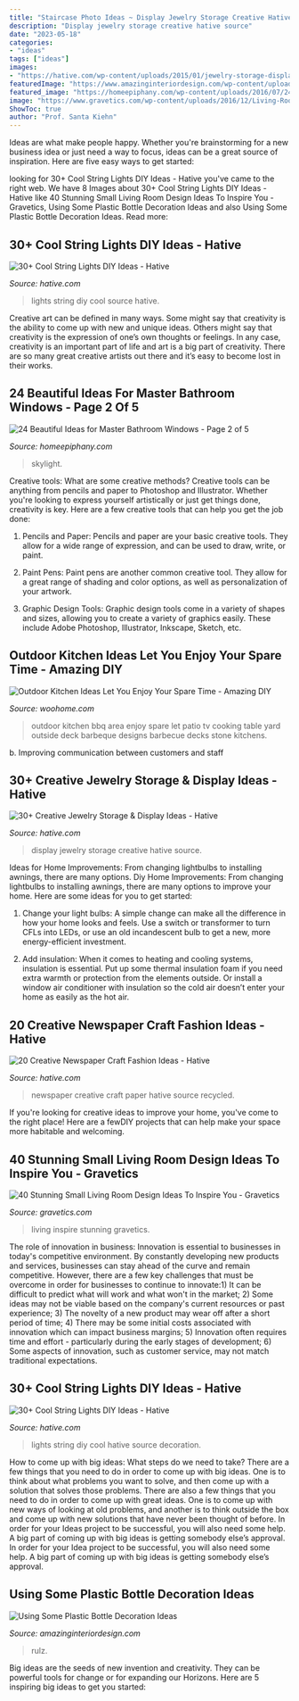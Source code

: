 ```yaml
---
title: "Staircase Photo Ideas ~ Display Jewelry Storage Creative Hative Source"
description: "Display jewelry storage creative hative source"
date: "2023-05-18"
categories:
- "ideas"
tags: ["ideas"]
images:
- "https://hative.com/wp-content/uploads/2015/01/jewelry-storage-display-ideas/22-jewelry-storage-display-ideas.jpg"
featuredImage: "https://www.amazinginteriordesign.com/wp-content/uploads/2013/10/p5.jpg"
featured_image: "https://homeepiphany.com/wp-content/uploads/2016/07/24-Beautiful-Ideas-for-Master-Bathroom-Windows-9.jpg"
image: "https://www.gravetics.com/wp-content/uploads/2016/12/Living-Room-Decor.jpg"
ShowToc: true
author: "Prof. Santa Kiehn"
---
```



Ideas are what make people happy. Whether you're brainstorming for a new business idea or just need a way to focus, ideas can be a great source of inspiration. Here are five easy ways to get started: 

	

		
looking for 30+ Cool String Lights DIY Ideas - Hative you've came to the right web. We have 8 Images about 30+ Cool String Lights DIY Ideas - Hative like 40 Stunning Small Living Room Design Ideas To Inspire You - Gravetics, Using Some Plastic Bottle Decoration Ideas and also Using Some Plastic Bottle Decoration Ideas. Read more:
		
    
## 30+ Cool String Lights DIY Ideas - Hative

<img loading=lazy src="https://hative.com/wp-content/uploads/2015/01/string-lights-diy-ideas/7-string-lights-diy-ideas.jpg" onerror="this.onerror=null;this.src='https://tse1.mm.bing.net/th?id=OIP.YEEweGHGFbA0n5-Bs02HpQHaLL&amp;pid=15.1';" alt="30+ Cool String Lights DIY Ideas - Hative">

_Source: hative.com_

>lights string diy cool source hative. 

	

Creative art can be defined in many ways. Some might say that creativity is the ability to come up with new and unique ideas. Others might say that creativity is the expression of one’s own thoughts or feelings. In any case, creativity is an important part of life and art is a big part of creativity. There are so many great creative artists out there and it’s easy to become lost in their works.

    
## 24 Beautiful Ideas For Master Bathroom Windows - Page 2 Of 5

<img loading=lazy src="https://homeepiphany.com/wp-content/uploads/2016/07/24-Beautiful-Ideas-for-Master-Bathroom-Windows-9.jpg" onerror="this.onerror=null;this.src='https://tse2.mm.bing.net/th?id=OIP._b-ny0XxHnq3JirTW9_jLQHaLH&amp;pid=15.1';" alt="24 Beautiful Ideas for Master Bathroom Windows - Page 2 of 5">

_Source: homeepiphany.com_

>skylight. 

	

Creative tools: What are some creative methods?
Creative tools can be anything from pencils and paper to Photoshop and Illustrator. Whether you're looking to express yourself artistically or just get things done, creativity is key. Here are a few creative tools that can help you get the job done:
1. Pencils and Paper: Pencils and paper are your basic creative tools. They allow for a wide range of expression, and can be used to draw, write, or paint.

2. Paint Pens: Paint pens are another common creative tool. They allow for a great range of shading and color options, as well as personalization of your artwork.

3. Graphic Design Tools: Graphic design tools come in a variety of shapes and sizes, allowing you to create a variety of graphics easily. These include Adobe Photoshop, Illustrator, Inkscape, Sketch, etc.

    
## Outdoor Kitchen Ideas Let You Enjoy Your Spare Time - Amazing DIY

<img loading=lazy src="http://www.woohome.com/wp-content/uploads/2014/02/outdoor-kitchen-15.jpg" onerror="this.onerror=null;this.src='https://tse2.mm.bing.net/th?id=OIP.aBX0IHzMpmdlZpbli8pgXgHaJ4&amp;pid=15.1';" alt="Outdoor Kitchen Ideas Let You Enjoy Your Spare Time - Amazing DIY">

_Source: woohome.com_

>outdoor kitchen bbq area enjoy spare let patio tv cooking table yard outside deck barbeque designs barbecue decks stone kitchens. 

	

b. Improving communication between customers and staff 

    
## 30+ Creative Jewelry Storage &amp; Display Ideas - Hative

<img loading=lazy src="https://hative.com/wp-content/uploads/2015/01/jewelry-storage-display-ideas/22-jewelry-storage-display-ideas.jpg" onerror="this.onerror=null;this.src='https://tse2.mm.bing.net/th?id=OIP.QTYojMsHxAUaXdXwJ7jSrwHaLK&amp;pid=15.1';" alt="30+ Creative Jewelry Storage &amp; Display Ideas - Hative">

_Source: hative.com_

>display jewelry storage creative hative source. 

	

Ideas for Home Improvements: From changing lightbulbs to installing awnings, there are many options.
Diy Home Improvements: From changing lightbulbs to installing awnings, there are many options to improve your home. Here are some ideas for you to get started: 
1. Change your light bulbs: A simple change can make all the difference in how your home looks and feels. Use a switch or transformer to turn CFLs into LEDs, or use an old incandescent bulb to get a new, more energy-efficient investment. 

2. Add insulation: When it comes to heating and cooling systems, insulation is essential. Put up some thermal insulation foam if you need extra warmth or protection from the elements outside. Or install a window air conditioner with insulation so the cold air doesn’t enter your home as easily as the hot air. 


    
## 20 Creative Newspaper Craft Fashion Ideas - Hative

<img loading=lazy src="https://hative.com/wp-content/uploads/2014/10/newspaper-craft-fashion-ideas/14-creative-newspaper-craft-fashion-ideas.jpg" onerror="this.onerror=null;this.src='https://tse1.mm.bing.net/th?id=OIP.LGUML7UIRXT0iilHjTsgxQHaLH&amp;pid=15.1';" alt="20 Creative Newspaper Craft Fashion Ideas - Hative">

_Source: hative.com_

>newspaper creative craft paper hative source recycled. 

	

If you're looking for creative ideas to improve your home, you've come to the right place! Here are a fewDIY projects that can help make your space more habitable and welcoming.

    
## 40 Stunning Small Living Room Design Ideas To Inspire You - Gravetics

<img loading=lazy src="https://www.gravetics.com/wp-content/uploads/2016/12/Living-Room-Decor.jpg" onerror="this.onerror=null;this.src='https://tse1.mm.bing.net/th?id=OIP.srBNn2rquv2NveYGUIYovgHaLH&amp;pid=15.1';" alt="40 Stunning Small Living Room Design Ideas To Inspire You - Gravetics">

_Source: gravetics.com_

>living inspire stunning gravetics. 

	

The role of innovation in business:
Innovation is essential to businesses in today's competitive environment. By constantly developing new products and services, businesses can stay ahead of the curve and remain competitive. However, there are a few key challenges that must be overcome in order for businesses to continue to innovate:1) It can be difficult to predict what will work and what won't in the market; 2) Some ideas may not be viable based on the company's current resources or past experience; 3) The novelty of a new product may wear off after a short period of time; 4) There may be some initial costs associated with innovation which can impact business margins; 5) Innovation often requires time and effort - particularly during the early stages of development; 6) Some aspects of innovation, such as customer service, may not match traditional expectations.

    
## 30+ Cool String Lights DIY Ideas - Hative

<img loading=lazy src="https://hative.com/wp-content/uploads/2015/01/string-lights-diy-ideas/15-string-lights-diy-ideas.jpg" onerror="this.onerror=null;this.src='https://tse3.mm.bing.net/th?id=OIP.8_MbPe9P1zdsin5ir-VOTQHaJ3&amp;pid=15.1';" alt="30+ Cool String Lights DIY Ideas - Hative">

_Source: hative.com_

>lights string diy cool hative source decoration. 

	

How to come up with big ideas: What steps do we need to take?
There are a few things that you need to do in order to come up with big ideas. One is to think about what problems you want to solve, and then come up with a solution that solves those problems. There are also a few things that you need to do in order to come up with great ideas. One is to come up with new ways of looking at old problems, and another is to think outside the box and come up with new solutions that have never been thought of before. In order for your Ideas project to be successful, you will also need some help. A big part of coming up with big ideas is getting somebody else’s approval. In order for your Idea project to be successful, you will also need some help. A big part of coming up with big ideas is getting somebody else’s approval.

    
## Using Some Plastic Bottle Decoration Ideas

<img loading=lazy src="https://www.amazinginteriordesign.com/wp-content/uploads/2013/10/p5.jpg" onerror="this.onerror=null;this.src='https://tse2.mm.bing.net/th?id=OIP.lAXUE2m33Xg7zX78_T0q8AHaMY&amp;pid=15.1';" alt="Using Some Plastic Bottle Decoration Ideas">

_Source: amazinginteriordesign.com_

>rulz. 

	

Big ideas are the seeds of new invention and creativity. They can be powerful tools for change or for expanding our Horizons. Here are 5 inspiring big ideas to get you started: 

